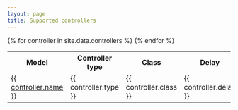 ```yaml
---
layout: page
title: Supported controllers
---
```


<table style="width:100%">
  <tr>
    <th>Model</th>
    <th>Controller type</th>
    <th>Class</th>
    <th>Delay</th>
    <th>Picture</th>
  </tr>
  {% for controller in site.data.controllers %}
    <tr>
            <td><a href="{{controller.link}}">{{ controller.name }}</a></td>
            <td>{{ controller.type }}</td>
            <td>{{ controller.class }}</td>
            <td>{{ controller.delay }}</td>
            <td><img src="{{controller.img}}"></td>
    </tr>
    {% endfor %}
</table>
